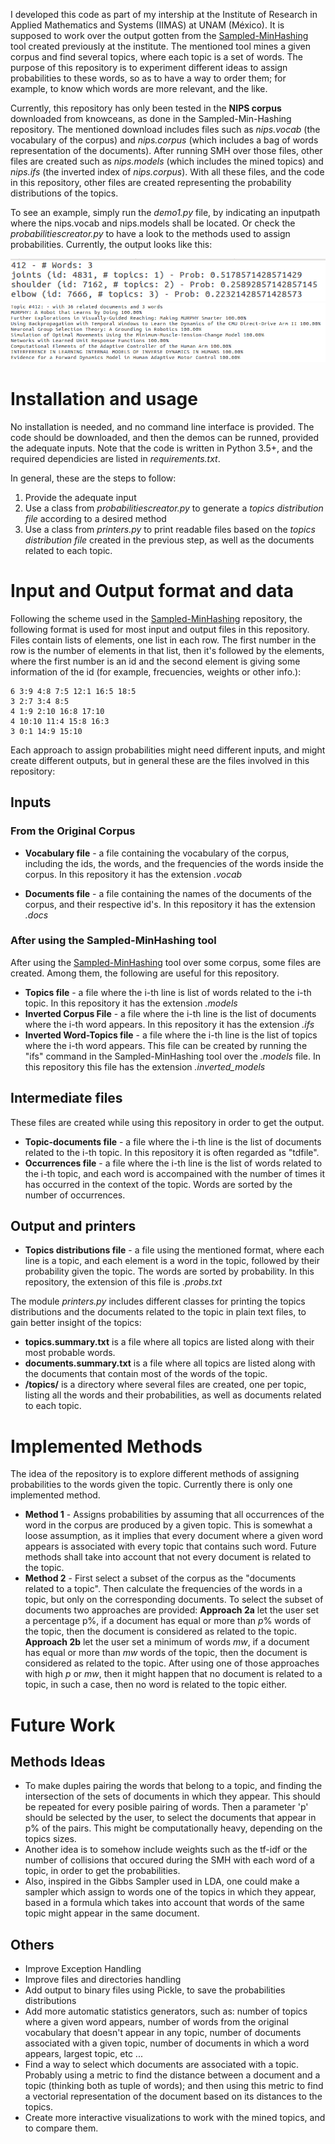 I developed this code as part of my intership at the Institute of Research in Applied Mathematics and Systems (IIMAS)  at UNAM (México). It is supposed to work over the output gotten from the [Sampled-MinHashing](https://github.com/gibranfp/Sampled-MinHashing) tool created previously at the institute. The mentioned tool mines a given corpus and find several topics, where each topic is a set of words. The purpose of this repository is to experiment different ideas to assign probabilities to these words, so as to have a way to order them; for example, to know which words are more relevant, and the like.

Currently, this repository has only been tested in the **NIPS corpus** downloaded from knowceans, as done in the Sampled-Min-Hashing repository. The mentioned download includes files such as *nips.vocab* (the vocabulary of the corpus) and *nips.corpus* (which includes a bag of words representation of the documents). After running SMH over those files, other files are created such as *nips.models* (which includes the mined topics) and *nips.ifs* (the inverted index of *nips.corpus*). With all these files, and the code in this repository, other files are created representing the probability distributions of the topics.

To see an example, simply run the *demo1.py* file, by indicating an inputpath where the nips.vocab and nips.models shall be located. Or check the *probabilitiescreator.py* to have a look to the methods used to assign probabilities. Currently, the output looks like this:

![Results](imgs/cap0.png?raw=true "Results")
![Results](imgs/cap1.png?raw=true "Results")

# Installation and usage
No installation is needed, and no command line interface is provided. The code should be downloaded, and then the demos can be runned, provided the adequate inputs. Note that the code is written in Python 3.5+, and the required dependicies are listed in *requirements.txt*. 

In general, these are the steps to follow:
1. Provide the adequate input
2. Use a class from *probabilitiescreator.py* to generate a *topics distribution file* according to a desired method
3. Use a class from *printers.py* to print readable files based on the *topics distribution file* created in the previous step, as well as the documents related to each topic.

# Input and Output format and data
Following the scheme used in the [Sampled-MinHashing](https://github.com/gibranfp/Sampled-MinHashing) repository, the following format is used for most input and output files in this repository. Files contain lists of elements, one list in each row. The first number in the row is the number of elements in that list, then it's followed by the elements, where the first number is an id and the second element is giving some information of the id (for example, frecuencies, weights or other info.):
~~~~
6 3:9 4:8 7:5 12:1 16:5 18:5 
3 2:7 3:4 8:5
4 1:9 2:10 16:8 17:10
4 10:10 11:4 15:8 16:3
3 0:1 14:9 15:10
~~~~

Each approach to assign probabilities might need different inputs, and might create different outputs, but in general these are the files involved in this repository:

## Inputs
### From the Original Corpus
+ **Vocabulary file** - a file containing the vocabulary of the corpus, including the ids, the words, and the frequencies of the words inside the corpus. In this repository it has the extension *.vocab*

+ **Documents file** - a file containing the names of the documents of the corpus, and their respective id's. In this repository it has the extension *.docs*


### After using the Sampled-MinHashing tool
After using the [Sampled-MinHashing](https://github.com/gibranfp/Sampled-MinHashing) tool over some corpus, some files are created. Among them, the following are useful for this repository.

+ **Topics file** - a file where the i-th line is list of words related to the i-th topic. In this repository it has the extension *.models*
+ **Inverted Corpus File** - a file where the i-th line is the list of documents where the i-th word appears. In this repository it has the extension *.ifs*
+ **Inverted Word-Topics file** - a file where the i-th line is the list of topics where the i-th word appears. This file can be created by running the "ifs" command in the Sampled-MinHashing tool over the *.models* file. In this repository this file has the extension *.inverted_models*

## Intermediate files
These files are created while using this repository in order to get the output.
+ **Topic-documents file** - a file where the i-th line is the list of documents related to the i-th topic. In this repository it is often regarded as "tdfile".
+ **Occurrences file** - a file where the i-th line is the list of words related to the i-th topic, and each word is accompained with the number of times it has occurred in the context of the topic. Words are sorted by the number of occurrences.

## Output and printers
+ **Topics distributions file** - a file using the mentioned format, where each line is a topic, and each element is a word in the topic, followed by their probability given the topic. The words are sorted by probability. In this repository, the extension of this file is *.probs.txt*

The module *printers.py* includes different classes for printing the topics distributions and the documents related to the topic in plain text files, to gain better insight of the topics:
+ **topics.summary.txt** is a file where all topics are listed along with their most probable words. 
+ **documents.summary.txt** is a file where all topics are listed along with the documents that contain most of the words of the topic.
+ **/topics/** is a directory where several files are created, one per topic, listing all the words and their probabilities, as well as documents related to each topic.

# Implemented Methods
The idea of the repository is to explore different methods of assigning probabilities to the words given the topic. Currently there is only one implemented method.
+ **Method 1** - Assigns probabilities by assuming that all occurrences of the word in the corpus are produced by a given topic. This is somewhat a loose assumption, as it implies that every document where a given word appears is associated with every topic that contains such word. Future methods shall take into account that not every document is related to the topic.
+ **Method 2** - First select a subset of the corpus as the "documents related to a topic". Then calculate the frequencies of the words in a topic, but only on the corresponding documents. To select the subset of documents two approaches are provided: **Approach 2a** let the user set a percentage p%, if a document has equal or more than *p*% words of the topic, then the document is considered as related to the topic. **Approach 2b** let the user set a minimum of words *mw*, if a document has equal or more than *mw* words of the topic, then the document is considered as related to the topic. After using one of those approaches with high *p* or *mw*, then it might happen that no document is related to a topic, in such a case, then no word is related to the topic either.

# Future Work
## Methods Ideas
+ To make duples pairing the words that belong to a topic, and finding the intersection of the sets of documents in which they appear. This should be repeated for every posible pairing of words. Then a parameter 'p' should be selected by the user, to select the documents that appear in p% of the pairs. This might be computationally heavy, depending on the topics sizes.
+ Another idea is to somehow include weights such as the tf-idf or the number of collisions that occured during the SMH with each word of a topic, in order to get the probabilities.
+ Also, inspired in the Gibbs Sampler used in LDA, one could make a sampler which assign to words one of the topics in which they appear, based in a formula which takes into account that words of the same topic might appear in the same document. 

## Others
+ Improve Exception Handling
+ Improve files and directories handling
+ Add output to binary files using Pickle, to save the probabilities distributions
+ Add more automatic statistics generators, such as: number of topics where a given word appears, number of words from the original vocabulary that doesn't appear in any topic, number of documents associated with a given topic, number of documents in which a word appears, largest topic, etc ...
+ Find a way to select which documents are associated with a topic. Probably using a metric to find the distance between a document and a topic (thinking both as tuple of words); and then using this metric to find a vectorial representation of the document based on its distances to the topics.
+ Create more interactive visualizations to work with the mined topics, and to compare them.
